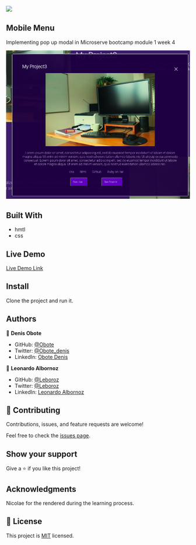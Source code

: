 ![](https://img.shields.io/badge/Microverse-blueviolet)

## Mobile Menu

Implementing pop up modal in Microserve bootcamp module 1 week 4


![screenshot](./app.png)


## Built With

- hmtl
- css
## Live Demo

[Live Demo Link](https://obote.github.io/myportfolio/)

## Install

Clone the project and run  it.



## Authors

👤 **Denis Obote**

- GitHub: [@Obote](https://github.com/Obote)
- Twitter: [@Obote_denis](https://twitter.com/Obote_denis)
- LinkedIn: [Obote Denis](https://www.linkedin.com/in/obote-denis-9859a2a3/)

👤 **Leonardo Albornoz**

- GitHub: [@Leboroz](https://github.com/Leboroz)
- Twitter: [@Leboroz](https://twitter.com/Leboroz)
- LinkedIn: [Leonardo Albornoz](https://linkedin.com/in/leonardo-albornoz-216784198) 


## 🤝 Contributing

Contributions, issues, and feature requests are welcome!

Feel free to check the [issues page](../../issues/).

## Show your support

Give a ⭐️ if you like this project!

## Acknowledgments

Nicolae for the rendered during the learning process.

## 📝 License

This project is [MIT](./MIT.md) licensed.